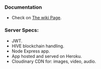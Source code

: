 ### Documentation
- Check on [The wiki Page](https://github.com/theghost1980/beNfttunz/wiki).

### Server Specs:
- JWT.
- HIVE blockchain handling.
- Node Express app.
- App hosted and served on Heroku.
- Cloudinary CDN for: images, video, audio.
